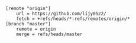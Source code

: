 <!--
 * @Author: lijy
-->
```
[remote "origin"]
	url = https://github.com/lijy0522/
	fetch = +refs/heads/*:refs/remotes/origin/*
[branch "master"]
	remote = origin
	merge = refs/heads/master
```